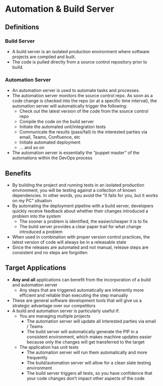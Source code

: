 # Automation & Build Server
## Definitions

### Build Server

* A build server is an isolated production environment where software projects are compiled and built.
* The code is pulled directly from a source control repository prior to build.

### Automation Server
* An automation server is used to automate tasks and processes.
* The automation server monitors the source control repo. As soon as a code change is checked into the repo (or at a specific time interval), the automation server will automatically trigger the following:
    * Check out the latest version of the code from the source control repo
    * Compile the code on the build server
    * Initiate the automated unit/integration tests
    * Communicate the results (pass/fail) to the interested parties via email, Teams, Confluence, etc
    * Initiate automated deployment
    * … and so on
* The automation server is essentially the “puppet master” of the automations within the DevOps process

## Benefits

* By building the project and running tests in an isolated production environment, you will be testing against a collection of known dependencies. In other words, you avoid the “it fails for you, but it works on my PC” situation
* By automating the deployment pipeline with a build server, developers quickly receive feedback about whether their changes introduced a problem into the system
    * The sooner a problem is identified, the easier/cheaper it is to fix
    * The build server provides a clear paper trail for what change introduced a problem
* When used in combination with proper version control practices, the latest version of code will always be in a releasable state
* Since the releases are automated and not manual, release steps are consistent and no steps are forgotten

## Target Applications

* __Any and all__ applications can benefit from the incorporation of a build and automation server
  * Any steps that are triggered automatically are inherently more efficient and reliable than executing the step manually
* These are general software development tools that will give us a strategic advantage over our competitors
* A build and automation server is particularly useful if:
    * You are managing multiple projects
        * The automation server will update all interested parties via email / Teams
        * The build server will automatically generate the PIP in a consistent environment, which makes machine updates easier because only the changes will get transferred to the target
    * The application has unit tests
        * The automation server will run them automatically and more frequently
        * The build/automation server will allow for a clean slate testing environment
        * The build server triggers all tests, so you have confidence that your code changes don’t impact other aspects of the code









